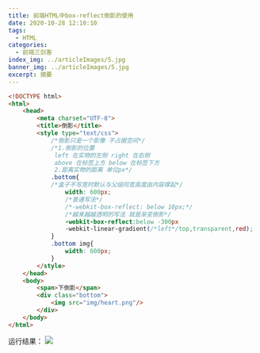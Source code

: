 ```yaml
---
title: 前端HTML中box-reflect倒影的使用
date: 2020-10-28 12:10:10
tags:
  - HTML
categories:
  - 前端三剑客
index_img: ../articleImages/5.jpg
banner_img: ../articleImages/5.jpg
excerpt: 摘要
---
```

<meta name="referrer" content="no-referrer"/>

```html
<!DOCTYPE html>
<html>
	<head>
		<meta charset="UTF-8">
		<title>倒影</title>
		<style type="text/css">
			/*倒影只是一个影像 不占据空间*/
			/*1.倒影的位置
			 left 在实物的左侧 right 在右侧
			 above 在标签上方 below 在标签下方
			 2.距离实物的距离 单位px*/
			.bottom{
			/*盒子不写宽时默认与父级同宽高度由内容撑起*/
				width: 600px;
				/*普通写法*/
				/*-webkit-box-reflect: below 10px;*/
				/*越来越越透明的写法 就是渐变倒影*/
				-webkit-box-reflect:below -300px
				-webkit-linear-gradient(/*left*/top,transparent,red);
			}
			.bottom img{
				width: 600px;
			}
		</style>
	</head>
	<body>
		<span>下倒影</span>
		<div class="bottom">
			<img src="img/heart.png"/>
		</div>
	</body>
</html>

```
运行结果：
![](https://img-blog.csdnimg.cn/14cbc279349f4c79b50ad3b9a66701a8.png)



